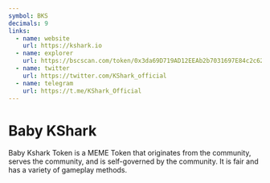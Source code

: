 ```yaml
---
symbol: BKS
decimals: 9
links:
  - name: website
    url: https://kshark.io
  - name: explorer
    url: https://bscscan.com/token/0x3da69D719AD12EEAb2b7031697E84c2c62299C13
  - name: twitter
    url: https://twitter.com/KShark_official
  - name: telegram
    url: https://t.me/KShark_Official
---
```


# Baby KShark

Baby Kshark Token is a MEME Token that originates from the community, serves the community, and is self-governed by the community. It is fair and has a variety of gameplay methods.
